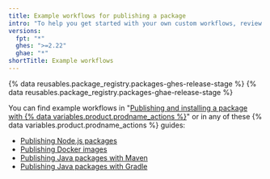 ```yaml
---
title: Example workflows for publishing a package
intro: "To help you get started with your own custom workflows, review some example workflows for publishing packages."
versions:
  fpt: "*"
  ghes: ">=2.22"
  ghae: "*"
shortTitle: Example workflows
---
```


{% data reusables.package_registry.packages-ghes-release-stage %}
{% data reusables.package_registry.packages-ghae-release-stage %}

You can find example workflows in "[Publishing and installing a package with {% data variables.product.prodname_actions %}](/packages/managing-github-packages-using-github-actions-workflows/publishing-and-installing-a-package-with-github-actions)" or in any of these {% data variables.product.prodname_actions %} guides:

- [Publishing Node.js packages](/actions/guides/publishing-nodejs-packages)
- [Publishing Docker images](/actions/guides/publishing-docker-images)
- [Publishing Java packages with Maven](/actions/guides/publishing-java-packages-with-maven)
- [Publishing Java packages with Gradle](/actions/guides/publishing-java-packages-with-gradle)
